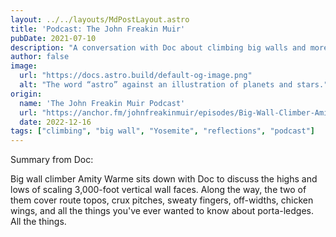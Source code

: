 ```yaml
---
layout: ../../layouts/MdPostLayout.astro
title: 'Podcast: The John Freakin Muir'
pubDate: 2021-07-10
description: "A conversation with Doc about climbing big walls and more"
author: false
image: 
  url: "https://docs.astro.build/default-og-image.png"
  alt: "The word “astro” against an illustration of planets and stars."
origin: 
  name: 'The John Freakin Muir Podcast'
  url: "https://anchor.fm/johnfreakinmuir/episodes/Big-Wall-Climber-Amity-Warme-e13q2ao"
  date: 2022-12-16
tags: ["climbing", "big wall", "Yosemite", "reflections", "podcast"]
---
```


Summary from Doc:

Big wall climber Amity Warme sits down with Doc to discuss the highs and lows of scaling 3,000-foot vertical wall faces.  Along the way, the two of them cover route topos, crux pitches, sweaty fingers, off-widths, chicken wings, and all the things you've ever wanted to know about porta-ledges. All the things.